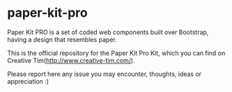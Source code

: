 # paper-kit-pro

Paper Kit PRO is a set of coded web components built over Bootstrap, having a design that resembles paper. 

This is the official repository for the Paper Kit Pro Kit, which you can find on Creative Tim(http://www.creative-tim.com/).

Please report here any issue you may encounter, thoughts, ideas or appreciation :)
